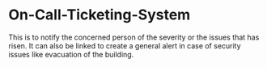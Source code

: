 # On-Call-Ticketing-System
This is to notify the concerned person of the severity or the issues that has risen.
It can also be linked to create a general alert in case of security issues like evacuation of the building.
